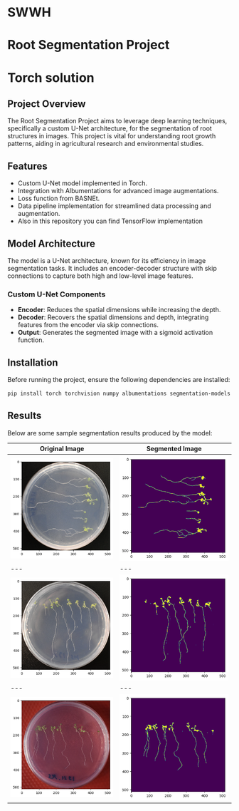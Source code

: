 # SWWH
# Root Segmentation Project
# Torch solution

## Project Overview
The Root Segmentation Project aims to leverage deep learning techniques, specifically a custom U-Net architecture, for the segmentation of root structures in images. This project is vital for understanding root growth patterns, aiding in agricultural research and environmental studies.

## Features
- Custom U-Net model implemented in Torch.
- Integration with Albumentations for advanced image augmentations.
- Loss function from BASNEt.
- Data pipeline implementation for streamlined data processing and augmentation.
- Also in this repository you can find TensorFlow implementation 

## Model Architecture
The model is a U-Net architecture, known for its efficiency in image segmentation tasks. It includes an encoder-decoder structure with skip connections to capture both high and low-level image features.

### Custom U-Net Components
- **Encoder**: Reduces the spatial dimensions while increasing the depth.
- **Decoder**: Recovers the spatial dimensions and depth, integrating features from the encoder via skip connections.
- **Output**: Generates the segmented image with a sigmoid activation function.

## Installation

Before running the project, ensure the following dependencies are installed:
```bash
pip install torch torchvision numpy albumentations segmentation-models matplotlib opencv-python-headless wandb
```

## Results

Below are some sample segmentation results produced by the model:

| Original Image | Segmented Image |
| --- | --- |
| ![Original Image 1](images/image1.png) | ![Segmented Image 1](images/segment1.png) |
 --- | --- |
| ![Original Image 2](images/image2.png) | ![Segmented Image 2](images/segment2.png) |
 --- | --- |
| ![Original Image 3](images/image3.png) | ![Segmented Image 3](images/segment3.png) |